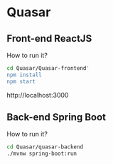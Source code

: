 # Quasar

## Front-end ReactJS
How to run it?
```bash
cd Quasar/Quasar-frontend'
npm install
npm start
```
http://localhost:3000

## Back-end Spring Boot
How to run it?
```bash
cd Quasar/quasar-backend
./mvnw spring-boot:run
```

